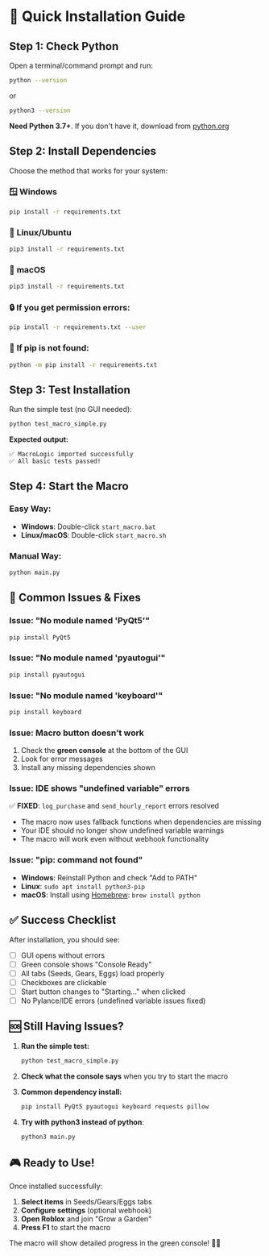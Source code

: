 # 🚀 Quick Installation Guide

## Step 1: Check Python

Open a terminal/command prompt and run:
```bash
python --version
```
or
```bash
python3 --version
```

**Need Python 3.7+**. If you don't have it, download from [python.org](https://python.org)

## Step 2: Install Dependencies

Choose the method that works for your system:

### 🪟 **Windows**
```cmd
pip install -r requirements.txt
```

### 🐧 **Linux/Ubuntu**
```bash
pip3 install -r requirements.txt
```

### 🍎 **macOS**
```bash
pip3 install -r requirements.txt
```

### 🔒 **If you get permission errors:**
```bash
pip install -r requirements.txt --user
```

### 🐍 **If pip is not found:**
```bash
python -m pip install -r requirements.txt
```

## Step 3: Test Installation

Run the simple test (no GUI needed):
```bash
python test_macro_simple.py
```

**Expected output:**
```
✅ MacroLogic imported successfully
✅ All basic tests passed!
```

## Step 4: Start the Macro

### Easy Way:
- **Windows**: Double-click `start_macro.bat`
- **Linux/macOS**: Double-click `start_macro.sh`

### Manual Way:
```bash
python main.py
```

## 🚨 Common Issues & Fixes

### Issue: "No module named 'PyQt5'"
```bash
pip install PyQt5
```

### Issue: "No module named 'pyautogui'"
```bash
pip install pyautogui
```

### Issue: "No module named 'keyboard'"
```bash
pip install keyboard
```

### Issue: Macro button doesn't work
1. Check the **green console** at the bottom of the GUI
2. Look for error messages
3. Install any missing dependencies shown

### Issue: IDE shows "undefined variable" errors
✅ **FIXED**: `log_purchase` and `send_hourly_report` errors resolved
- The macro now uses fallback functions when dependencies are missing
- Your IDE should no longer show undefined variable warnings
- The macro will work even without webhook functionality

### Issue: "pip: command not found"
- **Windows**: Reinstall Python and check "Add to PATH"
- **Linux**: `sudo apt install python3-pip`
- **macOS**: Install using [Homebrew](https://brew.sh): `brew install python`

## ✅ Success Checklist

After installation, you should see:
- [ ] GUI opens without errors
- [ ] Green console shows "Console Ready"
- [ ] All tabs (Seeds, Gears, Eggs) load properly
- [ ] Checkboxes are clickable
- [ ] Start button changes to "Starting..." when clicked
- [ ] No Pylance/IDE errors (undefined variable issues fixed)

## 🆘 Still Having Issues?

1. **Run the simple test:**
   ```bash
   python test_macro_simple.py
   ```

2. **Check what the console says** when you try to start the macro

3. **Common dependency install:**
   ```bash
   pip install PyQt5 pyautogui keyboard requests pillow
   ```

4. **Try with python3 instead of python**:
   ```bash
   python3 main.py
   ```

## 🎮 Ready to Use!

Once installed successfully:
1. **Select items** in Seeds/Gears/Eggs tabs
2. **Configure settings** (optional webhook)
3. **Open Roblox** and join "Grow a Garden"
4. **Press F1** to start the macro

The macro will show detailed progress in the green console! 🌱✨